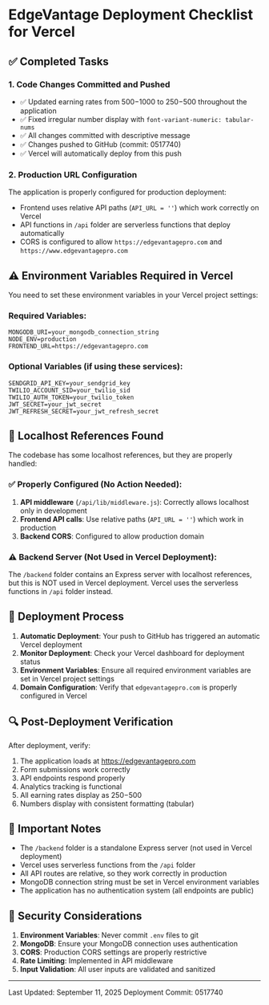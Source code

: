 # EdgeVantage Deployment Checklist for Vercel

## ✅ Completed Tasks

### 1. Code Changes Committed and Pushed
- ✅ Updated earning rates from $500-$1000 to $250-$500 throughout the application
- ✅ Fixed irregular number display with `font-variant-numeric: tabular-nums`
- ✅ All changes committed with descriptive message
- ✅ Changes pushed to GitHub (commit: 0517740)
- ✅ Vercel will automatically deploy from this push

### 2. Production URL Configuration
The application is properly configured for production deployment:
- Frontend uses relative API paths (`API_URL = ''`) which work correctly on Vercel
- API functions in `/api` folder are serverless functions that deploy automatically
- CORS is configured to allow `https://edgevantagepro.com` and `https://www.edgevantagepro.com`

## ⚠️ Environment Variables Required in Vercel

You need to set these environment variables in your Vercel project settings:

### Required Variables:
```
MONGODB_URI=your_mongodb_connection_string
NODE_ENV=production
FRONTEND_URL=https://edgevantagepro.com
```

### Optional Variables (if using these services):
```
SENDGRID_API_KEY=your_sendgrid_key
TWILIO_ACCOUNT_SID=your_twilio_sid
TWILIO_AUTH_TOKEN=your_twilio_token
JWT_SECRET=your_jwt_secret
JWT_REFRESH_SECRET=your_jwt_refresh_secret
```

## 📝 Localhost References Found

The codebase has some localhost references, but they are properly handled:

### ✅ Properly Configured (No Action Needed):
1. **API middleware** (`/api/lib/middleware.js`): Correctly allows localhost only in development
2. **Frontend API calls**: Use relative paths (`API_URL = ''`) which work in production
3. **Backend CORS**: Configured to allow production domain

### ⚠️ Backend Server (Not Used in Vercel Deployment):
The `/backend` folder contains an Express server with localhost references, but this is NOT used in Vercel deployment. Vercel uses the serverless functions in `/api` folder instead.

## 🚀 Deployment Process

1. **Automatic Deployment**: Your push to GitHub has triggered an automatic Vercel deployment
2. **Monitor Deployment**: Check your Vercel dashboard for deployment status
3. **Environment Variables**: Ensure all required environment variables are set in Vercel project settings
4. **Domain Configuration**: Verify that `edgevantagepro.com` is properly configured in Vercel

## 🔍 Post-Deployment Verification

After deployment, verify:
1. The application loads at https://edgevantagepro.com
2. Form submissions work correctly
3. API endpoints respond properly
4. Analytics tracking is functional
5. All earning rates display as $250-$500
6. Numbers display with consistent formatting (tabular)

## 📌 Important Notes

- The `/backend` folder is a standalone Express server (not used in Vercel deployment)
- Vercel uses serverless functions from the `/api` folder
- All API routes are relative, so they work correctly in production
- MongoDB connection string must be set in Vercel environment variables
- The application has no authentication system (all endpoints are public)

## 🔐 Security Considerations

1. **Environment Variables**: Never commit `.env` files to git
2. **MongoDB**: Ensure your MongoDB connection uses authentication
3. **CORS**: Production CORS settings are properly restrictive
4. **Rate Limiting**: Implemented in API middleware
5. **Input Validation**: All user inputs are validated and sanitized

---

Last Updated: September 11, 2025
Deployment Commit: 0517740